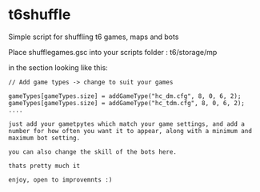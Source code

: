 # t6shuffle
Simple script for shuffling t6 games, maps and bots

Place shufflegames.gsc into your scripts folder : t6/storage/mp

in the section looking like this:
 
    // Add game types -> change to suit your games
	
    gameTypes[gameTypes.size] = addGameType("hc_dm.cfg", 8, 0, 6, 2);
    gameTypes[gameTypes.size] = addGameType("hc_tdm.cfg", 8, 0, 6, 2);
    ....

    just add your gametpytes which match your game settings, and add a number for how often you want it to appear, along with a minimum and maximum bot setting.

    you can also change the skill of the bots here.

    thats pretty much it

    enjoy, open to improvemnts :)

